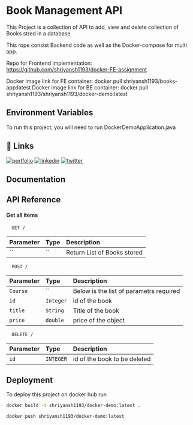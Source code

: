 
# Book Management API

This Project is a collection of API to add, view and delete collection of Books stred in a database

This rope consist Backend code as well as the Docker-compose for multi app.

Repo for Frontend implementation: https://github.com/shriyansh1193/docker-FE-assignment

Docker image link for FE container: docker pull shriyansh1193/books-app:latest
Docker image link for BE container: docker pull shriyansh1193/shriyansh1193/docker-demo:latest




## Environment Variables

To run this project, you will need to run 
DockerDemoApplication.java


## 🔗 Links
[![portfolio](https://img.shields.io/badge/my_portfolio-000?style=for-the-badge&logo=ko-fi&logoColor=white)](https://katherineoelsner.com/)
[![linkedin](https://img.shields.io/badge/linkedin-0A66C2?style=for-the-badge&logo=linkedin&logoColor=white)](https://www.linkedin.com/)
[![twitter](https://img.shields.io/badge/twitter-1DA1F2?style=for-the-badge&logo=twitter&logoColor=white)](https://twitter.com/)


## Documentation




## API Reference

#### Get all items

```http
  GET /
```

| Parameter | Type     | Description                |
| :-------- | :------- | :------------------------- |
| `` | `` |Return List of Books stored |


```http
  POST /
```

| Parameter | Type     | Description                |
| :-------- | :------- | :------------------------- |
| `Course` | `` |Below is the list of parametrs required |
|`id`| `Integer` | id of the book |
| `title` | `String` | Title of the book |
| `price` | `double` | price of the object |


```http
  DELETE /
```

| Parameter | Type     | Description                |
| :-------- | :------- | :------------------------- |
| `id` | `INTEGER` |id of the book to be deleted |

## Deployment

To deploy this project on docker hub run

```bash
docker build -t shriyansh1193/docker-demo:latest .
```

```bash
docker push shriyansh1193/docker-demo:latest
```
